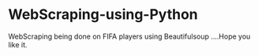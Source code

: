 # WebScraping-using-Python
WebScraping  being done on FIFA players using Beautifulsoup ....Hope you like it.
